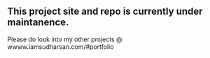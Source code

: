 ## This project site and repo is currently under maintanence. 

Please do look into my other projects @ wwww.iamsudharsan.com/#portfolio
